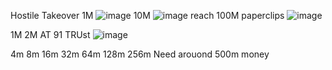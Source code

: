 Hostile Takeover 1M
![image](https://github.com/caojilin/universal_paperclips/assets/31292350/32db9374-b4e7-4a44-aee6-c1685fcd812c)
10M 
![image](https://github.com/caojilin/universal_paperclips/assets/31292350/f0bc56f9-e6c3-472a-9bf7-436a241f5e89)
reach 100M paperclips
![image](https://github.com/caojilin/universal_paperclips/assets/31292350/e1b5c338-5d54-4950-a3db-fa50dcccf7e8)

1M
2M AT 91 TRUst
![image](https://github.com/caojilin/universal_paperclips/assets/31292350/a580cf46-779e-44d7-932c-7995fe182574)

4m
8m
16m
32m
64m
128m
256m
Need arouond 500m money
